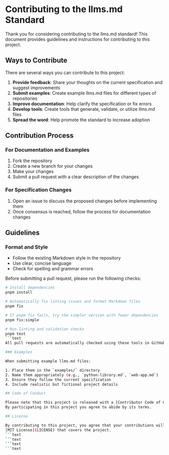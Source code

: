 # Contributing to the llms.md Standard

Thank you for considering contributing to the llms.md standard! This document provides guidelines
and instructions for contributing to this project.

## Ways to Contribute

There are several ways you can contribute to this project:

1. **Provide feedback**: Share your thoughts on the current specification and suggest improvements
2. **Submit examples**: Create example llms.md files for different types of repositories
3. **Improve documentation**: Help clarify the specification or fix errors
4. **Develop tools**: Create tools that generate, validate, or utilize llms.md files
5. **Spread the word**: Help promote the standard to increase adoption

## Contribution Process

### For Documentation and Examples

1. Fork the repository
2. Create a new branch for your changes
3. Make your changes
4. Submit a pull request with a clear description of the changes

### For Specification Changes

1. Open an issue to discuss the proposed changes before implementing them
2. Once consensus is reached, follow the process for documentation changes

## Guidelines

### Format and Style

- Follow the existing Markdown style in the repository
- Use clear, concise language
- Check for spelling and grammar errors

Before submitting a pull request, please run the following checks:

```````bash
# Install dependencies
pnpm install

# Automatically fix linting issues and format Markdown files
pnpm fix

# If pnpm fix fails, try the simpler version with fewer dependencies
pnpm fix:simple

# Run linting and validation checks
pnpm test
```text
All pull requests are automatically checked using these tools in GitHub Actions.

### Examples

When submitting example llms.md files:

1. Place them in the `examples/` directory
2. Name them appropriately (e.g., `python-library.md`, `web-app.md`)
3. Ensure they follow the current specification
4. Include realistic but fictional project details

## Code of Conduct

Please note that this project is released with a [Contributor Code of Conduct](CODE_OF_CONDUCT.md).
By participating in this project you agree to abide by its terms.

## License

By contributing to this project, you agree that your contributions will be licensed under the same
[MIT License](LICENSE) that covers the project.
```text
```text
```text
```text
```````
